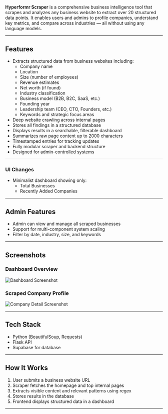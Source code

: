 # 

**Hyperformr Scraper** is a comprehensive business intelligence tool that scrapes and analyzes any business website to extract over 20 structured data points. It enables users and admins to profile companies, understand key metrics, and compare across industries — all without using any language models.

---

## Features

- Extracts structured data from business websites including:
  - Company name
  - Location
  - Size (number of employees)
  - Revenue estimates
  - Net worth (if found)
  - Industry classification
  - Business model (B2B, B2C, SaaS, etc.)
  - Founding year
  - Leadership team (CEO, CTO, Founders, etc.)
  - Keywords and strategic focus areas
- Deep website crawling across internal pages
- Stores all findings in a structured database
- Displays results in a searchable, filterable dashboard
- Summarizes raw page content up to 2000 characters
- Timestamped entries for tracking updates
- Fully modular scraper and backend structure
- Designed for admin-controlled systems

---

### UI Changes
- Minimalist dashboard showing only:
  - Total Businesses
  - Recently Added Companies

---

## Admin Features

- Admin can view and manage all scraped businesses
- Support for multi-component system scaling
- Filter by date, industry, size, and keywords

---

## Screenshots

### Dashboard Overview
![Dashboard Screenshot]("Hyperformr_scraper/output/sc.png)

### Scraped Company Profile
![Company Detail Screenshot]("Hyperformr_scraper/output/sc2.png)

---

## Tech Stack

- Python (BeautifulSoup, Requests)
- Flask API
- Supabase for database

---

## How It Works

1. User submits a business website URL
2. Scraper fetches the homepage and top internal pages
3. Extracts visible content and relevant patterns using regex
4. Stores results in the database
5. Frontend displays structured data in a dashboard

---

